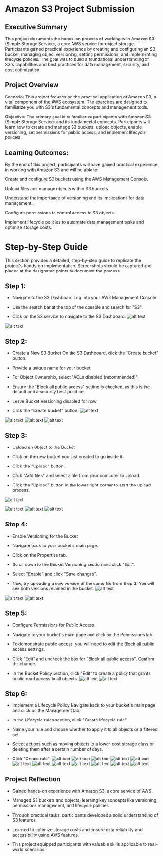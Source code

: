 # Amazon S3 Project Submission
## Executive Summary
This project documents the hands-on process of working with Amazon S3 (Simple Storage Service), a core AWS service for object storage. Participants gained practical experience by creating and configuring an S3 bucket, managing object versioning, setting permissions, and implementing lifecycle policies. The goal was to build a foundational understanding of S3's capabilities and best practices for data management, security, and cost optimization.

## Project Overview
Scenario: This project focuses on the practical application of Amazon S3, a vital component of the AWS ecosystem. The exercises are designed to familiarize you with S3's fundamental concepts and management tools.

Objective: The primary goal is to familiarize participants with Amazon S3 (Simple Storage Service) and its fundamental concepts. Participants will learn how to create and manage S3 buckets, upload objects, enable versioning, set permissions for public access, and implement lifecycle policies.

## Learning Outcomes:

By the end of this project, participants will have gained practical experience in working with Amazon S3 and will be able to:

Create and configure S3 buckets using the AWS Management Console.

Upload files and manage objects within S3 buckets.

Understand the importance of versioning and its implications for data management.

Configure permissions to control access to S3 objects.

Implement lifecycle policies to automate data management tasks and optimize storage costs.

# Step-by-Step Guide
This section provides a detailed, step-by-step guide to replicate the project's hands-on implementation. Screenshots should be captured and placed at the designated points to document the process.

## **Step 1:** 
  *  Navigate to the S3 Dashboard
Log into your AWS Management Console.

 *  Use the search bar at the top of the console and search for "S3".

 * Click on the S3 service to navigate to the S3 Dashboard.
![alt text](<Screenshot 2025-08-04 115105.png>)

![alt text](<Screenshot 2025-08-04 115135.png>)


## **Step 2:**
 * Create a New S3 Bucket
On the S3 Dashboard, click the "Create bucket" button.

 *  Provide a unique name for your bucket.

 *  For Object Ownership, select "ACLs disabled (recommended)".

 *  Ensure the "Block all public access" setting is checked, as this is the default and a security best practice.

 *  Leave Bucket Versioning disabled for now.

 *  Click the "Create bucket" button.
![alt text](<Screenshot 2025-08-04 115355.png>)

![alt text](<Screenshot 2025-08-04 115409.png>)
![alt text](<Screenshot 2025-08-04 115535.png>)
![alt text](<Screenshot 2025-08-04 120820.png>)

## **Step 3:** 
 *  Upload an Object to the Bucket
 *  Click on the new bucket you just created to go inside it.

 *  Click the "Upload" button.

 *  Click "Add files" and select a file from your computer to upload.

 *  Click the "Upload" button in the lower right corner to start the upload process.

![alt text](<Screenshot 2025-08-04 121307.png>)

![alt text](<Screenshot 2025-08-04 121323.png>)
![alt text](<Screenshot 2025-08-04 121354.png>)
![alt text](<Screenshot 2025-08-04 121415.png>)

## **Step 4:** 
 *  Enable Versioning for the Bucket
 *  Navigate back to your bucket's main page.

 * Click on the Properties tab.

 *  Scroll down to the Bucket Versioning section and click "Edit".

 *  Select "Enable" and click "Save changes".

 *  Now, try uploading a new version of the same file from Step 3. You will see both versions retained in the bucket.
![alt text](<Screenshot 2025-08-04 125152.png>)

![alt text](<Screenshot 2025-08-04 125355.png>)
![alt text](<Screenshot 2025-08-04 125512.png>)

## **Step 5:**
 *  Configure Permissions for Public Access
 *  Navigate to your bucket's main page and click on the Permissions tab.

 *  To demonstrate public access, you will need to edit the Block all public access settings.

 * Click "Edit" and uncheck the box for "Block all public access". Confirm the change.

 * In the Bucket Policy section, click "Edit" to create a policy that grants public read access to all objects.
![alt text](<Screenshot 2025-08-04 125607.png>)
![alt text](<Screenshot 2025-08-04 125625.png>)



## **Step 6:** 
 * Implement a Lifecycle Policy
Navigate back to your bucket's main page and click on the Management tab.

 * In the Lifecycle rules section, click "Create lifecycle rule".

 * Name your rule and choose whether to apply it to all objects or a filtered set.

 * Select actions such as moving objects to a lower-cost storage class or deleting them after a certain number of days.

 * Click "Create rule".
![alt text](<Screenshot 2025-08-04 125707.png>)
![alt text](<Screenshot 2025-08-04 130359.png>)
![alt text](<Screenshot 2025-08-04 130431.png>)
![alt text](<Screenshot 2025-08-04 130539.png>)
![alt text](<Screenshot 2025-08-04 130615.png>)
![alt text](<Screenshot 2025-08-04 130637.png>)
![alt text](<Screenshot 2025-08-04 130710.png>)
![alt text](<Screenshot 2025-08-04 130850.png>)
![alt text](<Screenshot 2025-08-04 130928.png>)
![alt text](<Screenshot 2025-08-04 131336.png>)
![alt text](<Screenshot 2025-08-04 131524.png>)
![alt text](<Screenshot 2025-08-04 131602.png>)

## **Project Reflection**
 *  Gained hands-on experience with Amazon S3, a core service of AWS.

 *  Managed S3 buckets and objects, learning key concepts like versioning, permissions management, and lifecycle policies.

 *  Through practical tasks, participants developed a solid understanding of S3 features.

 *  Learned to optimize storage costs and ensure data reliability and accessibility using AWS features.

 *  This project equipped participants with valuable skills applicable to real-world scenarios.